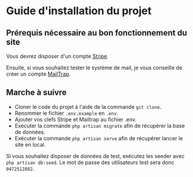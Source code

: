  # Guide d'installation du projet
## Prérequis nécessaire au bon fonctionnement du site
Vous devrez disposer d'un compte [Stripe](https://stripe.com/en-be?utm_campaign=paid_brand-BE_fr_Search_Brand_Stripe-1045154821&utm_medium=cpc&utm_source=google&ad_content=301638103399&utm_term=kwd-295607662702&utm_matchtype=e&utm_adposition=&utm_device=c).

Ensuite, si vous souhaitez tester le système de mail, je vous conseille de créer un compte [MailTrap](https://mailtrap.io/).

## Marche à suivre
- Cloner le code du projet à l'aide de la commande `git clone`.
- Renommer le fichier `.env.example` en `.env`.
- Ajouter vos clefs Stripe et Mailtrap au fichier .env.
- Exécuter la commande `php artisan migrate` afin de récupérer la base de données.
- Exécuter la commande `php artisan serve` afin de récupérer lancer le site en local.



Si vous souhaitez disposer de données de test, exécutez les seeder avec `php artisan db:seed`. Le mot de passe des utilisateurs test sera donc `0472512882`. 